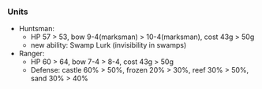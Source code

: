 ### Units 
* Huntsman:
  - HP 57 > 53, bow 9-4(marksman) > 10-4(marksman), cost 43g > 50g
  - new ability: Swamp Lurk (invisibility in swamps)
* Ranger:
  - HP 60 > 64, bow 7-4 > 8-4, cost 43g > 50g
  - Defense: castle 60% > 50%, frozen 20% > 30%, reef 30% > 50%, sand 30% > 40%
